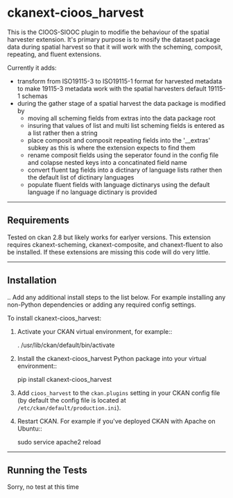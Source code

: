# ckanext-cioos_harvest

This is the CIOOS-SIOOC plugin to modifie the behaviour of the spatial harvester
extension. It's primary purpose is to mosify the dataset package data during
spatial harvest so that it will work with the scheming, composit, repeating,
and fluent extensions.

Currently it adds:
* transform from ISO19115-3 to ISO19115-1 format for harvested metadata to make 19115-3 metadata work with the spatial harvesters default 19115-1 schemas
* during the gather stage of a spatial harvest the data package is modified by
  * moving all scheming fields from extras into the data package root
  * insuring that values of list and multi list scheming fields is entered as a list rather then a string
  * place composit and composit repeating fields into the '__extras' subkey as this is where the extension expects to find them
  * rename composit fields using the seperator found in the config file and colapse nested keys into a concatinated field name
  * convert fluent tag fields into a dictinary of language lists rather then the default list of dictinary languages
  * populate fluent fields with language dictinarys using the default language if no language dictinary is provided

------------
Requirements
------------
Tested on ckan 2.8 but likely works for earlyer versions. This extension requires ckanext-scheming, ckanext-composite, and chanext-fluent to also be installed. If these extensions are missing this code will do very little.

------------
Installation
------------

.. Add any additional install steps to the list below.
   For example installing any non-Python dependencies or adding any required
   config settings.

To install ckanext-cioos_harvest:

1. Activate your CKAN virtual environment, for example::

     . /usr/lib/ckan/default/bin/activate

2. Install the ckanext-cioos_harvest Python package into your virtual environment::

     pip install ckanext-cioos_harvest

3. Add ``cioos_harvest`` to the ``ckan.plugins`` setting in your CKAN
   config file (by default the config file is located at
   ``/etc/ckan/default/production.ini``).

4. Restart CKAN. For example if you've deployed CKAN with Apache on Ubuntu::

     sudo service apache2 reload


-----------------
Running the Tests
-----------------

Sorry, no test at this time
